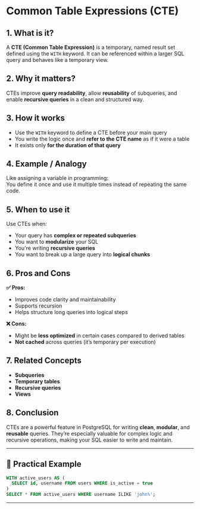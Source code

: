 # Common Table Expressions (CTE)

## 1. What is it?  
A **CTE (Common Table Expression)** is a temporary, named result set defined using the `WITH` keyword. It can be referenced within a larger SQL query and behaves like a temporary view.

## 2. Why it matters?  
CTEs improve **query readability**, allow **reusability** of subqueries, and enable **recursive queries** in a clean and structured way.

## 3. How it works  
- Use the `WITH` keyword to define a CTE before your main query  
- You write the logic once and **refer to the CTE name** as if it were a table  
- It exists only **for the duration of that query**

## 4. Example / Analogy  
Like assigning a variable in programming:  
You define it once and use it multiple times instead of repeating the same code.

## 5. When to use it  
Use CTEs when:  
- Your query has **complex or repeated subqueries**  
- You want to **modularize** your SQL  
- You're writing **recursive queries**  
- You want to break up a large query into **logical chunks**

## 6. Pros and Cons  

**✅ Pros:**  
- Improves code clarity and maintainability  
- Supports recursion  
- Helps structure long queries into logical steps

**❌ Cons:**  
- Might be **less optimized** in certain cases compared to derived tables  
- **Not cached** across queries (it’s temporary per execution)

## 7. Related Concepts  
- **Subqueries**  
- **Temporary tables**  
- **Recursive queries**  
- **Views**

## 8. Conclusion  
CTEs are a powerful feature in PostgreSQL for writing **clean**, **modular**, and **reusable** queries. They’re especially valuable for complex logic and recursive operations, making your SQL easier to write and maintain.

---

## 🔹 Practical Example

```sql
WITH active_users AS (
  SELECT id, username FROM users WHERE is_active = true
)
SELECT * FROM active_users WHERE username ILIKE 'john%';
```

---
